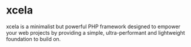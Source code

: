 # xcela

xcela is a minimalist but powerful PHP framework designed to empower your web projects by providing a simple, ultra-performant and lightweight foundation to build on.
